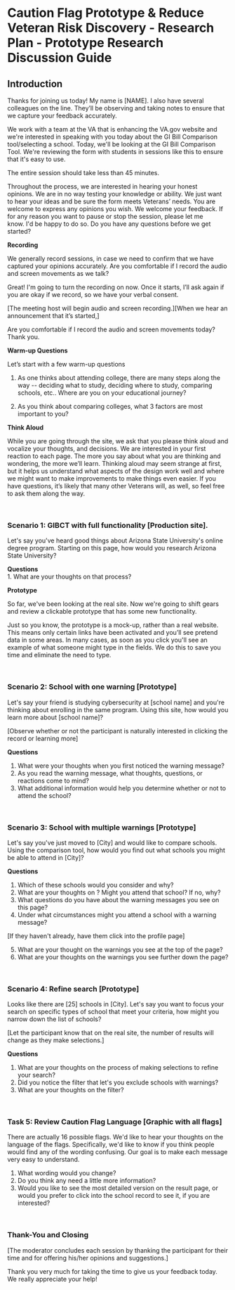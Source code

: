 # Caution Flag Prototype & Reduce Veteran Risk Discovery - Research Plan - Prototype Research Discussion Guide  

## Introduction 

Thanks for joining us today! My name is [NAME]. I also have several colleagues on the line.  They’ll be observing and taking notes to ensure that we capture your feedback accurately. 

We work with a team at the VA that is enhancing the VA.gov website and we're interested in speaking with you today about the GI Bill Comparison tool/selecting a school. Today, we'll be looking at the GI Bill Comparison Tool. We're reviewing the form with students in sessions like this to ensure that it's easy to use.

The entire session should take less than 45 minutes.

Throughout the process, we are interested in hearing your honest opinions. We are in no way testing your knowledge or ability. We just want to hear your ideas and be sure the form meets Veterans’ needs. You are welcome to express any opinions you wish. We welcome your feedback. If for any reason you want to pause or stop the session, please let me know. I'd be happy to do so. Do you have any questions before we get started?

**Recording**

We generally record sessions, in case we need to confirm that we have captured your opinions accurately. Are you comfortable if I record the audio and screen movements as we talk? 

Great! I'm going to turn the recording on now.  Once it starts, I’ll ask again if you are okay if we record, so we have your verbal consent.

[The meeting host will begin audio and screen recording.][When we hear an announcement that it’s started,] 

Are you comfortable if I record the audio and screen movements today? Thank you. 

**Warm-up Questions**

Let’s start with a few warm-up questions 

1.	As one thinks about attending college, there are many steps along the way -- deciding what to study, deciding where to study, comparing schools, etc.. Where are you on your educational journey?  

2.	As you think about comparing colleges, what 3 factors are most important to you?


**Think Aloud**

While you are going through the site, we ask that you please think aloud and vocalize your thoughts, and decisions. We are interested in your first reaction to each page.  The more you say about what you are thinking and wondering, the more we’ll learn.  Thinking aloud may seem strange at first, but it helps us understand what aspects of the design work well and where we might want to make improvements to make things even easier. If you have questions, it’s likely that many other Veterans will, as well, so feel free to ask them along the way.

&nbsp; 
&nbsp; 


### Scenario 1: GIBCT with full functionality   [Production site]. 

Let's say you've heard good things about Arizona State University's online degree program.  Starting on this page, how would you research Arizona State University?  

**Questions**  
	1. What are your thoughts on that process?  

**Prototype**  

So far, we've been looking at the real site.  Now we're going to shift gears and review a clickable prototype that has some new functionality.  

Just so you know, the prototype is a mock-up, rather than a real website.  This means only certain links have been activated and you’ll see pretend data in some areas. In many cases, as soon as you click you'll see an example of what someone might type in the fields.  We do this to save you time and eliminate the need to type.  

&nbsp; 
&nbsp; 

### Scenario 2: School with one warning   [Prototype]  
  
Let's say your friend is studying cybersecurity at [school name] and you're thinking about enrolling in the same program.  Using this site, how would you learn more about [school name]?  

[Observe whether or not the participant is naturally interested in clicking the record or learning more]  

**Questions**  
1. What were your thoughts when you first noticed the warning message?  
2. As you read the warning message, what thoughts, questions, or reactions come to mind?  
3. What additional information would help you determine whether or not to attend the school?  

&nbsp; 
&nbsp; 

### Scenario 3: School with multiple warnings   [Prototype]  
  
Let's say you've just moved to [City] and would like to compare schools.  Using the comparison tool, how would you find out what schools you might be able to attend in [City]?  

**Questions**  
1. Which of these schools would you consider and why?  
2. What are your thoughts on <Name of school with multiple caution flags>? Might you attend that school? If no, why?  
3. What questions do you have about the warning messages you see on this page?  
4. Under what circumstances might you attend a school with a warning message?  

[If they haven't already, have them click into the profile page]  

5. What are your thought on the warnings you see at the top of the page?  
6. What are your thoughts on the warnings you see further down the page?  

&nbsp; 
&nbsp; 

### Scenario 4: Refine search   [Prototype]  

Looks like there are [25] schools in [City]. Let's say you want to focus your search on specific types of school that meet your criteria, how might you narrow down the list of schools?  

[Let the participant know that on the real site, the number of results will change as they make selections.]  

**Questions**  
1. What are your thoughts on the process of making selections to refine your search?  
2. Did you notice the filter that let's you exclude schools with warnings?  
3. What are your thoughts on the filter?  

&nbsp; 
&nbsp; 


### Task 5: Review Caution Flag Language   [Graphic with all flags]  
There are actually 16 possible flags. We'd like to hear your thoughts on the language of the flags.  Specifically, we'd like to know if you think people would find any of the wording confusing.  Our goal is to make each message very easy to understand.  

1. What wording would you change?  
2. Do you think any need a little more information?  
3. Would you like to see the most detailed version on the result page, or would you prefer to click into the school record to see it, if you are interested?  

&nbsp; 
&nbsp; 

### Thank-You and Closing  

[The moderator concludes each session by thanking the participant for their time and for offering his/her opinions and suggestions.]  

Thank you very much for taking the time to give us your feedback today. We really appreciate your help!  
